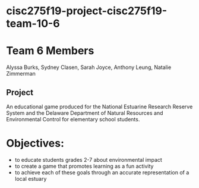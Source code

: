 # cisc275f19-project-cisc275f19-team-10-6

# Team 6 Members
Alyssa Burks, Sydney Clasen, Sarah Joyce, Anthony Leung, Natalie Zimmerman

## Project
An educational game produced for the National Estuarine Research Reserve System and the Delaware Department of Natural Resources and Environmental Control for elementary school students.

# Objectives:

* to educate students grades 2-7 about environmental impact
* to create a game that promotes learning as a fun activity
* to achieve each of these goals through an accurate representation of a local estuary
